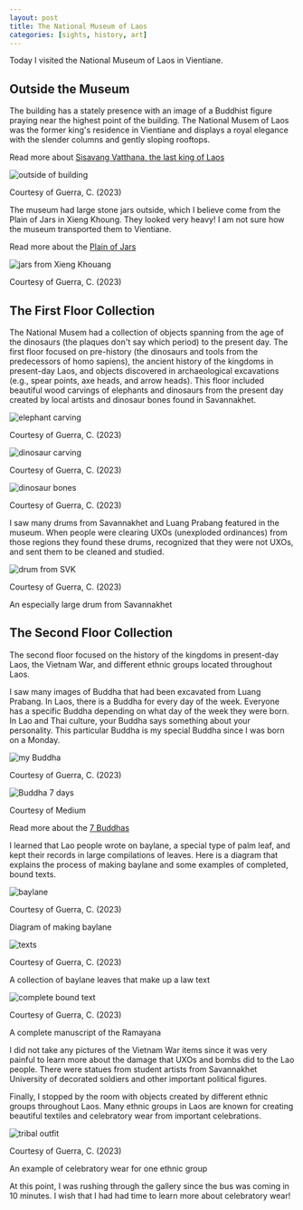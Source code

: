 ```yaml
---
layout: post
title: The National Museum of Laos
categories: [sights, history, art]
---
```


Today I visited the National Museum of Laos in Vientiane. 

## Outside the Museum

The building has a stately presence with an image of a Buddhist figure praying near the highest point of the building. The National Musem of Laos was the former king's residence in Vientiane and displays a royal elegance with the slender columns and gently sloping rooftops. 

Read more about [Sisavang Vatthana, the last king of Laos](https://en.wikipedia.org/wiki/Sisavang_Vatthana)

![outside of building](https://lh3.googleusercontent.com/pw/ADCreHfjrKs00SEdxpAHU-3451K-c5hggKyby1h0nJ-gsSvreMAk3ZHbEq7G3A3wsfFTb2Tvp8iYuEcMOdLyS7xqF9E4zpYru7Pz3L7QxgN_1IbZkWAIFWnU=w1000)

Courtesy of Guerra, C. (2023)

The museum had large stone jars outside, which I believe come from the Plain of Jars in Xieng Khoung. They looked very heavy! I am not sure how the museum transported them to Vientiane. 

Read more about the [Plain of Jars](https://whc.unesco.org/en/list/1587)

![jars from Xieng Khouang](https://lh3.googleusercontent.com/pw/ADCreHcVbipjdAv-QLwISFBtQQPIxeWyKuVrmkmoieCDHRctl-jARrTWnrooXGNwqzvp64vN36muwYTuz05vfpcOdf2rJseBcgwqIsdoyG8otbtXypVL8hGy=w1000)

Courtesy of Guerra, C. (2023)

## The First Floor Collection

The National Musem had a collection of objects spanning from the age of the dinosaurs (the plaques don't say which period) to the present day. The first floor focused on pre-history (the dinosaurs and tools from the predecessors of homo sapiens), the ancient history of the kingdoms in present-day Laos, and objects discovered in archaeological excavations (e.g., spear points, axe heads, and arrow heads). This floor included beautiful wood carvings of elephants and dinosaurs from the present day created by local artists and dinosaur bones found in Savannakhet. 

![elephant carving](https://lh3.googleusercontent.com/pw/ADCreHcBtpdung-wmwGhLrB9-rqp5aIKUu_bXA14OCAkXcUOJBphUicWzQVjoyZH9uljQPr-KqXwr3k4JPHJlohJUomjCGbsRMvqQ9PyjLiqgVtm_2BHT-JZ=w1000)

Courtesy of Guerra, C. (2023)

![dinosaur carving](https://lh3.googleusercontent.com/pw/ADCreHc1tnigFDGqAi0yl0dN2nm5kH6Hzns2bTS_c7GLB4eAI-m99Rma_Wapzg3ekBI4MTLDCOmW6tNZYyfkquVtJucKxYf2z9xoEUGWaNZ1D_Rml4FqjCLp=w1000)

Courtesy of Guerra, C. (2023)

![dinosaur bones](https://lh3.googleusercontent.com/pw/ADCreHf71vs61QnfTVMD2i3pogdQpzaI8GnmwQ3d-Fd0-vwLrTxWMju-0NuLDMv5Z5Q5T9S2RjlEPqhV32tWFxoPw5OdVNl-S0FJuiVvlMjkFTjO0Aow5Wc8=w1000)

Courtesy of Guerra, C. (2023)

I saw many drums from Savannakhet and Luang Prabang featured in the museum. When people were clearing UXOs (unexploded ordinances) from those regions they found these drums, recognized that they were not UXOs, and sent them to be cleaned and studied. 

![drum from SVK](https://lh3.googleusercontent.com/pw/ADCreHeOxFhyJYVghvl3sxA7Equj1IyioqjrM8tuk2X0V9kFlNlmtbYpeAo3uY2hBOQgMVOcRee2tWRBrvNNuRHYrUuQHyc1jnzppqYHoo4c317FjsHQnW_N=w1000)

Courtesy of Guerra, C. (2023)

An especially large drum from Savannakhet

## The Second Floor Collection

The second floor focused on the history of the kingdoms in present-day Laos, the Vietnam War, and different ethnic groups located throughout Laos. 


I saw many images of Buddha that had been excavated from Luang Prabang. In Laos, there is a Buddha for every day of the week. Everyone has a specific Buddha depending on what day of the week they were born. In Lao and Thai culture, your Buddha says something about your personality. This particular Buddha is my special Buddha since I was born on a Monday. 

![my Buddha](https://lh3.googleusercontent.com/pw/ADCreHefG7DsSk1-kpH_dlaN7n26tWILyVxIKC0YfwWuDMZwe6uMOakRy-Eb4ffxVzg_NrHgrCA0KUL82anvEB8sWEXfOKWtDvNPp5H2HhDQHUSvND8Gk2Us=w1000)

Courtesy of Guerra, C. (2023)

![Buddha 7 days](https://miro.medium.com/v2/resize:fit:800/0*6FVo3MqeNODR5zou.jpg)

Courtesy of Medium

Read more about the [7 Buddhas](http://auswathai-sawasdee.blogspot.com/2015/07/whats-your-lucky-buddha-day.html)

I learned that Lao people wrote on baylane, a special type of palm leaf, and kept their records in large compilations of leaves. Here is a diagram that explains the process of making baylane and some examples of completed, bound texts.

![baylane](https://lh3.googleusercontent.com/pw/ADCreHducJITTwjsvsgnHCrCdValqSidrLS7bHhj4Yvr0Zs1cnh3wNui7-x9lp9nfn3nb3bcS84U_jcR0CwNwoWxHaEs0XovJ6eo233F0WVMekU4qvqcTbKj=w1000)

Courtesy of Guerra, C. (2023)

Diagram of making baylane

![texts](https://lh3.googleusercontent.com/pw/ADCreHdVRatvEsUiP1jdLajpE56Cnr36-qgKp-KO45l1Qk6v8PC79FlAdIfwgJL14YssCtuJ3lAP-Z-nd3N1E_gxcVeaBPsLCIyMDNrGidM4rvafdGUQsszH=w1000)

Courtesy of Guerra, C. (2023)

A collection of baylane leaves that make up a law text

![complete bound text](https://lh3.googleusercontent.com/pw/ADCreHd8JECi_pcoD7gYYi_5w0qm5kTBgU31xBJoGz-U1zVRLg7cMMokQ6uMa18B4QJxMaao8ej5jowq07jfXmPg-E0BZtPMuWcIkmp_5lVtRbAMflbXPjjb=w1000)

Courtesy of Guerra, C. (2023)

A complete manuscript of the Ramayana

I did not take any pictures of the Vietnam War items since it was very painful to learn more about the damage that UXOs and bombs did to the Lao people. There were statues from student artists from Savannakhet University of decorated soldiers and other important political figures. 

Finally, I stopped by the room with objects created by different ethnic groups throughout Laos. Many ethnic groups in Laos are known for creating beautiful textiles and celebratory wear from important celebrations. 

![tribal outfit](https://lh3.googleusercontent.com/pw/ADCreHex3ULG1Qh8HB0Nfoihqdl5ENam-sReaPKSjHb5ssX6K1MKwNLvyKDWbdR0f4xvmHmD2qtsFo4-k3XwbdUtyRJYjU0a5VQTMJ3svIpW8fVX8MoD35oW=w1000)

Courtesy of Guerra, C. (2023)

An example of celebratory wear for one ethnic group 

At this point, I was rushing through the gallery since the bus was coming in 10 minutes. I wish that I had had time to learn more about celebratory wear!

<!-- Hello and welcome. The only purpose of this post is to greet you when your site comes alive for the first time.  
This post will demonstrate some of the more common content & elements found in posts.  
Feel free to delete this post when you are ready to publish your first post.  

Lorem ipsum dolor sit amet, consectetur adipiscing elit. Fusce bibendum neque eget nunc mattis eu sollicitudin enim tincidunt. Vestibulum lacus tortor, ultricies id dignissim ac, bibendum in velit.

## Some great heading (h2)

Proin convallis mi ac felis pharetra aliquam. Curabitur dignissim accumsan rutrum. In arcu magna, aliquet vel pretium et, molestie et arcu.


Mauris lobortis nulla et felis ullamcorper bibendum. Phasellus et hendrerit mauris. Proin eget nibh a massa vestibulum pretium. Suspendisse eu nisl a ante aliquet bibendum quis a nunc. Praesent varius interdum vehicula. Aenean risus libero, placerat at vestibulum eget, ultricies eu enim. Praesent nulla tortor, malesuada adipiscing adipiscing sollicitudin, adipiscing eget est.

## Another great heading (h2)

Lorem ipsum dolor sit amet, consectetur adipiscing elit. Fusce bibendum neque eget nunc mattis eu sollicitudin enim tincidunt. Vestibulum lacus tortor, ultricies id dignissim ac, bibendum in velit.

### Some great subheading (h3)

Proin convallis mi ac felis pharetra aliquam. Curabitur dignissim accumsan rutrum. In arcu magna, aliquet vel pretium et, molestie et arcu. Mauris lobortis nulla et felis ullamcorper bibendum.

Phasellus et hendrerit mauris. Proin eget nibh a massa vestibulum pretium. Suspendisse eu nisl a ante aliquet bibendum quis a nunc.

### Some great subheading (h3)

Praesent varius interdum vehicula. Aenean risus libero, placerat at vestibulum eget, ultricies eu enim. Praesent nulla tortor, malesuada adipiscing adipiscing sollicitudin, adipiscing eget est.

> This quote will *change* your life. It will reveal the <i>secrets</i> of the universe, and all the wonders of humanity. Don't <em>misuse</em> it.

Lorem ipsum dolor sit amet, consectetur adipiscing elit. Fusce bibendum neque eget nunc mattis eu sollicitudin enim tincidunt.

### Some great subheading (h3)

Vestibulum lacus tortor, ultricies id dignissim ac, bibendum in velit. Proin convallis mi ac felis pharetra aliquam. Curabitur dignissim accumsan rutrum.

In arcu magna, aliquet vel pretium et, molestie et arcu. Mauris lobortis nulla et felis ullamcorper bibendum. Phasellus et hendrerit mauris.

#### You might want a sub-subheading (h4)

In arcu magna, aliquet vel pretium et, molestie et arcu. Mauris lobortis nulla et felis ullamcorper bibendum. Phasellus et hendrerit mauris.

In arcu magna, aliquet vel pretium et, molestie et arcu. Mauris lobortis nulla et felis ullamcorper bibendum. Phasellus et hendrerit mauris.

#### But it's probably overkill (h4)

In arcu magna, aliquet vel pretium et, molestie et arcu. Mauris lobortis nulla et felis ullamcorper bibendum. Phasellus et hendrerit mauris.

##### Could be a smaller sub-heading, `pacman` (h5)

In arcu magna, aliquet vel pretium et, molestie et arcu. Mauris lobortis nulla et felis ullamcorper bibendum. Phasellus et hendrerit mauris.

###### Small yet significant sub-heading  (h6)

In arcu magna, aliquet vel pretium et, molestie et arcu. Mauris lobortis nulla et felis ullamcorper bibendum. Phasellus et hendrerit mauris.

### Highlight the code please!!

{% highlight c %}
float Q_rsqrt( float number )
{
	long i;
	float x2, y;
	const float threehalfs = 1.5F;

	x2 = number * 0.5F;
	y  = number;
	i  = * ( long * ) &y;                       // evil floating point bit level hacking
	i  = 0x5f3759df - ( i >> 1 );               // what the fuck? 
	y  = * ( float * ) &i;
	y  = y * ( threehalfs - ( x2 * y * y ) );   // 1st iteration
//	y  = y * ( threehalfs - ( x2 * y * y ) );   // 2nd iteration, this can be removed

	return y;
}
{% endhighlight %}

### Oh hai, an unordered list!!

In arcu magna, aliquet vel pretium et, molestie et arcu. Mauris lobortis nulla et felis ullamcorper bibendum. Phasellus et hendrerit mauris.

- First item, yo
- Second item, dawg
- Third item, what what?!
- Fourth item, fo sheezy my neezy

### Oh hai, an ordered list!!

In arcu magna, aliquet vel pretium et, molestie et arcu. Mauris lobortis nulla et felis ullamcorper bibendum. Phasellus et hendrerit mauris.

1. First item, yo
2. Second item, dawg
3. Third item, what what?!
4. Fourth item, fo sheezy my neezy

## Headings are cool! (h2)

Proin eget nibh a massa vestibulum pretium. Suspendisse eu nisl a ante aliquet bibendum quis a nunc. Praesent varius interdum vehicula. Aenean risus libero, placerat at vestibulum eget, ultricies eu enim. Praesent nulla tortor, malesuada adipiscing adipiscing sollicitudin, adipiscing eget est.

Praesent nulla tortor, malesuada adipiscing adipiscing sollicitudin, adipiscing eget est.

Proin eget nibh a massa vestibulum pretium. Suspendisse eu nisl a ante aliquet bibendum quis a nunc.

### Tables

Title 1               | Title 2               | Title 3               | Title 4
--------------------- | --------------------- | --------------------- | ---------------------
lorem                 | lorem ipsum           | lorem ipsum dolor     | lorem ipsum dolor sit
lorem ipsum dolor sit | lorem ipsum dolor sit | lorem ipsum dolor sit | lorem ipsum dolor sit
lorem ipsum dolor sit | lorem ipsum dolor sit | lorem ipsum dolor sit | lorem ipsum dolor sit
lorem ipsum dolor sit | lorem ipsum dolor sit | lorem ipsum dolor sit | lorem ipsum dolor sit

Title 1 | Title 2 | Title 3 | Title 4
--- | --- | --- | ---
lorem | lorem ipsum | lorem ipsum dolor | lorem ipsum dolor sit
lorem ipsum dolor sit amet | lorem ipsum dolor sit amet consectetur | lorem ipsum dolor sit amet | lorem ipsum dolor sit
lorem ipsum dolor | lorem ipsum | lorem | lorem ipsum
lorem ipsum dolor | lorem ipsum dolor sit | lorem ipsum dolor sit amet | lorem ipsum dolor sit amet consectetur -->
